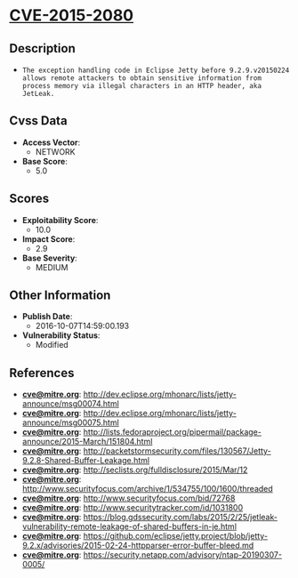 
# [CVE-2015-2080](http://dev.eclipse.org/mhonarc/lists/jetty-announce/msg00074.html)

## Description

- `The exception handling code in Eclipse Jetty before 9.2.9.v20150224 allows remote attackers to obtain sensitive information from process memory via illegal characters in an HTTP header, aka JetLeak.`

## Cvss Data

- **Access Vector**:
  - NETWORK
- **Base Score**:
  - 5.0

## Scores

- **Exploitability Score**:
  - 10.0
- **Impact Score**:
  - 2.9
- **Base Severity**:
  - MEDIUM

## Other Information

- **Publish Date**:
  - 2016-10-07T14:59:00.193
- **Vulnerability Status**:
  - Modified

## References

- **cve@mitre.org**: http://dev.eclipse.org/mhonarc/lists/jetty-announce/msg00074.html
- **cve@mitre.org**: http://dev.eclipse.org/mhonarc/lists/jetty-announce/msg00075.html
- **cve@mitre.org**: http://lists.fedoraproject.org/pipermail/package-announce/2015-March/151804.html
- **cve@mitre.org**: http://packetstormsecurity.com/files/130567/Jetty-9.2.8-Shared-Buffer-Leakage.html
- **cve@mitre.org**: http://seclists.org/fulldisclosure/2015/Mar/12
- **cve@mitre.org**: http://www.securityfocus.com/archive/1/534755/100/1600/threaded
- **cve@mitre.org**: http://www.securityfocus.com/bid/72768
- **cve@mitre.org**: http://www.securitytracker.com/id/1031800
- **cve@mitre.org**: https://blog.gdssecurity.com/labs/2015/2/25/jetleak-vulnerability-remote-leakage-of-shared-buffers-in-je.html
- **cve@mitre.org**: https://github.com/eclipse/jetty.project/blob/jetty-9.2.x/advisories/2015-02-24-httpparser-error-buffer-bleed.md
- **cve@mitre.org**: https://security.netapp.com/advisory/ntap-20190307-0005/
